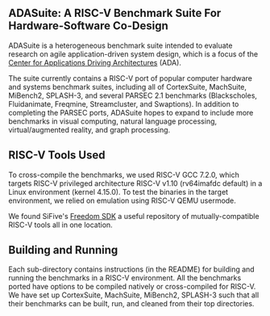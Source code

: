 ## ADASuite: A RISC-V Benchmark Suite For Hardware-Software Co-Design

ADASuite is a heterogeneous benchmark suite intended to evaluate research
on agile application-driven system design, which is a focus of the
[Center for Applications Driving Architectures](http://adacenter.org/) (ADA).

The suite currently contains a RISC-V port of popular computer hardware and systems
benchmark suites, including all of CortexSuite, MachSuite, MiBench2, SPLASH-3, and several
PARSEC 2.1 benchmarks (Blackscholes, Fluidanimate, Freqmine, Streamcluster, and Swaptions).
In addition to completing the PARSEC ports, ADASuite hopes to expand to include more benchmarks
in visual computing, natural language processing, virtual/augmented reality, and graph processing.

## RISC-V Tools Used

To cross-compile the benchmarks, we used RISC-V GCC 7.2.0, which targets RISC-V privileged architecture RISC-V v1.10
(rv64imafdc default) in a Linux environment (kernel  4.15.0). To test the binaries in the target environment,
we relied on emulation using RISC-V QEMU usermode.

We found SiFive's [Freedom SDK](https://github.com/sifive/freedom-u-sdk) a useful repository
of mutually-compatible RISC-V tools all in one location. 


## Building and Running

Each sub-directory contains instructions (in the README) for building and running the benchmarks in a RISC-V environment.
All the benchmarks ported have options to be compiled natively or cross-compiled for RISC-V.
We have set up CortexSuite, MachSuite, MiBench2, SPLASH-3 such that all their benchmarks can be built, run, and cleaned from
their top directories. 

